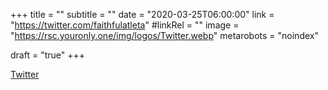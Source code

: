 +++
title = ""
subtitle = ""
date = "2020-03-25T06:00:00"
link = "https://twitter.com/faithfulatleta"
#linkRel = ""
image = "https://rsc.youronly.one/img/logos/Twitter.webp"
metarobots = "noindex"

draft = "true"
+++

<a href="https://twitter.com/faithfulatleta" rel="me noopener external nofollow" referrerpolicy="strict-origin-when-cross-origin">Twitter</a>
